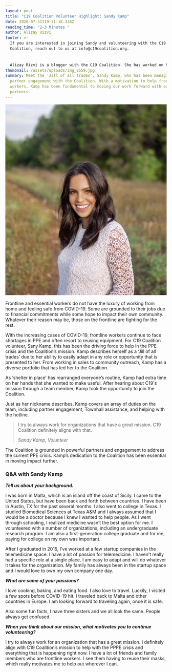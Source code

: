 ```yaml
---
layout: post
title: "C19 Coalition Volunteer Highlight: Sandy Kamp"
date: 2020-07-31T19:31:18.336Z
reading_time: "2-3 Minutes "
author: Alizay Rizvi
footer: >-
  If you are interested in joining Sandy and volunteering with the C19
  Coalition, reach out to us at info@c19coalition.org.


  Alizay Rizvi is a blogger with the C19 Coalition. She has worked on health equity programs, including at the American Heart Association, to increase diversity in the health and social justice sector and aid in finding solutions to lessen health disparities and inequities in the United States. As a young professional, she is passionate about educating and empowering her generation to become agents of change. You can find her on [LinkedIn](https://www.linkedin.com/in/alizayrizvi/).
thumbnail: /assets/uploads/img_8559.jpg
summary: Meet the 'Jill of all trades', Sandy Kamp, who has been managing
  partner engagement with the Coalition. With a motivation to help frontline
  workers, Kamp has been fundamental to moving our work forward with our
  partners.
---
```

![](/assets/uploads/img_8559.jpg)

Frontline and essential workers do not have the luxury of working from home and feeling safe from COVID-19. Some are grounded to their jobs due to financial commitments while some hope to impact their own community. Whatever their reason may be, those on the frontline are fighting for the rest.

With the increasing cases of COVID-19, frontline workers continue to face shortages in PPE and often resort to reusing equipment. For C19 Coalition volunteer, Sany Kamp, this has been the driving force to help in the PPE crisis and the Coalition’s mission. Kamp describes herself as a ‘Jill of all trades’ due to her ability to easily adapt in any role or opportunity that is presented to her. From working in sales to community outreach, Kamp has a diverse portfolio that has led her to the Coalition.

As ‘shelter in place’ has rearranged everyone’s routine, Kamp had extra time on her hands that she wanted to make useful. After hearing about C19's mission through a team member, Kamp took the opportunity to join the Coalition.

Just as her nickname describes, Kamp covers an array of duties on the team, including partner engagement, Townhall assistance, and helping with the hotline.

> I try to always work for organizations that have a great mission. C19 Coalition definitely aligns with that.
>
> <cite> Sandy Kamp, Volunteer </cite> 

The Coalition is grounded in powerful partners and engagement to address the current PPE crisis. Kamp’s dedication to the Coalition has been essential in moving impact further.

### Q&A with Sandy Kamp

***Tell us about your background.***

I was born in Malta, which is an island off the coast of Sicily. I came to the United States, but have been back and forth between countries. I have been in Austin, TX for the past several months. I also went to college in Texas. I studied Biomedical Sciences at Texas A&M and I always assumed that I would be a doctor because I knew I wanted to help people. As I went through schooling, I realized medicine wasn’t the best option for me. I volunteered with a number of organizations, including an undergraduate research program. I am also a first-generation college graduate and for me, paying for college on my own was important. 

After I graduated in 2015, I’ve worked at a few startup companies in the telemedicine space. I have a lot of passion for telemedicine. I haven’t really had a specific role at a single place. I am easy to adapt and will do whatever it takes for the organization. My family has always been in the startup space and I would love to own my own company one day.

***What are some of your passions?***

I love cooking, baking, and eating food. I also love to travel. Luckily, I visited a few spots before COVID-19 hit. I traveled back to Malta and other countries in Europe. I am looking forward to traveling again, once it is safe.

Also some fun facts, I have three sisters and we all look the same. People always get confused.

***When you think about our mission, what motivates you to continue volunteering?***

I try to always work for an organization that has a great mission. I definitely align with C19 Coalition’s mission to help with the PPPE crisis and everything that is happening right now. I have a lot of friends and family members who are frontline workers. I see them having to reuse their masks, which really motivates me to help out wherever I can.
